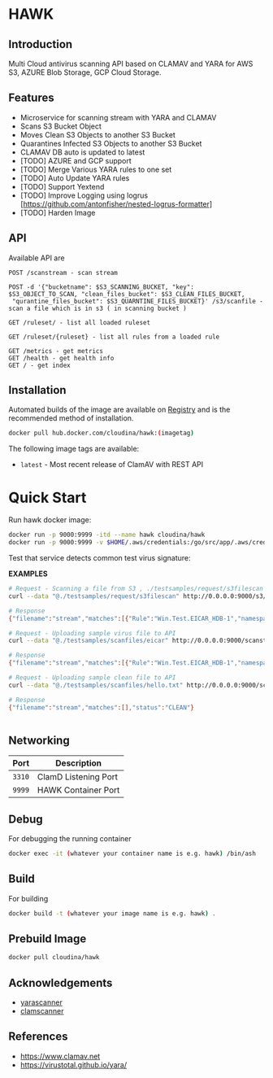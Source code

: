 
# HAWK

## Introduction
Multi Cloud antivirus scanning API based on CLAMAV and YARA for AWS S3, AZURE Blob Storage, GCP Cloud Storage.

## Features
-   Microservice for scanning stream with YARA and CLAMAV
-   Scans S3 Bucket Object
-   Moves Clean S3 Objects to another S3 Bucket
-   Quarantines Infected S3 Objects to another S3 Bucket
-   CLAMAV DB auto is updated to latest
-   [TODO] AZURE and GCP support
-   [TODO] Merge Various YARA rules to one set
-   [TODO] Auto Update YARA rules
-   [TODO] Support Yextend
-   [TODO] Improve Logging using logrus [https://github.com/antonfisher/nested-logrus-formatter]
-   [TODO] Harden Image


## API
Available API are
```
POST /scanstream - scan stream

POST -d '{"bucketname": $S3_SCANNING_BUCKET, "key": $S3_OBJECT_TO_SCAN, "clean_files_bucket": $S3_CLEAN_FILES_BUCKET,
 "qurantine_files_bucket": $S3_QUARNTINE_FILES_BUCKET}' /s3/scanfile - scan a file which is in s3 ( in scanning bucket )

GET /ruleset/ - list all loaded ruleset

GET /ruleset/{ruleset} - list all rules from a loaded rule

GET /metrics - get metrics
GET /health - get health info 
GET / - get index

```

## Installation

Automated builds of the image are available on [Registry](https://hub.docker.com/r/cloudina/hawk) and is the recommended method of installation.

```bash
docker pull hub.docker.com/cloudina/hawk:(imagetag)
```

The following image tags are available:
* `latest` - Most recent release of ClamAV with REST API

# Quick Start

Run hawk docker image:
```bash
docker run -p 9000:9999 -itd --name hawk cloudina/hawk
docker run -p 9000:9999 -v $HOME/.aws/credentials:/go/src/app/.aws/credentials:ro -itd --name hawk cloudina/hawk
```

Test that service detects common test virus signature:

**EXAMPLES**
```bash
# Request - Scanning a file from S3 , ./testsamples/request/s3filescan has config for s3
curl --data "@./testsamples/request/s3filescan" http://0.0.0.0:9000/s3/scanfile -H 'Content-Type: application/json'

# Response
{"filename":"stream","matches":[{"Rule":"Win.Test.EICAR_HDB-1","namespace":"","tags":null}],"status":"INFECTED"}%                                 

# Request - Uploading sample virus file to API
curl --data "@./testsamples/scanfiles/eicar" http://0.0.0.0:9000/scanstream -H 'Content-Type: application/json'

# Response
{"filename":"stream","matches":[{"Rule":"Win.Test.EICAR_HDB-1","namespace":"","tags":null}],"status":"INFECTED"}                           

# Request - Uploading sample clean file to API
curl --data "@./testsamples/scanfiles/hello.txt" http://0.0.0.0:9000/scanstream -H 'Content-Type: application/json'

# Response
{"filename":"stream","matches":[],"status":"CLEAN"} 
                                                                                         
```
## Networking

| Port | Description |
|-----------|-------------|
| `3310`    | ClamD Listening Port |
| `9999`    | HAWK Container Port |

## Debug
For debugging the running container
```bash
docker exec -it (whatever your container name is e.g. hawk) /bin/ash
```

## Build
For building
```bash
docker build -t (whatever your image name is e.g. hawk) .
```

## Prebuild Image
```bash
docker pull cloudina/hawk

```

## Acknowledgements

* [yarascanner](https://github.com/jheise/yarascanner)
* [clamscanner](https://github.com/ifad/clammit)

## References

* https://www.clamav.net
* https://virustotal.github.io/yara/
